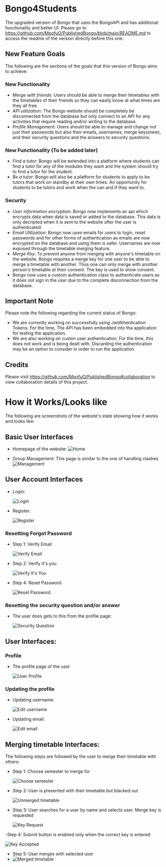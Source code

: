 # Bongo4Students
The upgraded version of Bongo that uses the BongoAPI and has additional functionality and better UI. Please go to https://github.com/MpofuO/PublishedBongo/blob/main/README.md to access the readme of the version directly before this one.


## New Feature Goals
The following are the sections of the goals that this version of Bongo aims to achieve:

### New Functionality
- *Merge with friends*: Users should be able to merge their timetables with the timetables of their friends so they can easily know at what times are they all free.
- *API utilization*: The Bongo website should be completely be disconnected from the database but only connect to an API for any activities that require reading and/or writing to the database.
- *Profile Management*: Users should be able to manage and change not just their passwords but also their emails, usernames, merge keys(new), and their security questions and the answers to security questions.

### New Functionality (To be added later)
- *Find a tutor*: Bongo will be extended into a platform where students can find a tutor for any of the modules they want and the system should try to find a tutor for the student.
- *Be a tutor*: Bongo will also be a platform for students to apply to be tutors that work on standby at their own times. An opportunity for students to be tutors and work when the can and if they want to.

### Security
- *User information encryption*: Bongo now implements an api which encrypts data when data is saved or added to the database. This data is only decripted when it is sent to the website after the user is authenticated.
- *Email Utilization*: Bongo now uses emails for users to login, reset passwords and for other forms of authentication as emails are now encrypted on the database and using them is safer. Usernames are now exposed through the timetable merging feature.
- *Merge Key*: To prevent anyone from merging with anyone's timetable on the website. Bongo requires a merge key for one user to be able to merge a timetable with another. Thus one can only merge with another person's timetable at their consent. The key is used to show consent.
- Bongo now uses a custom authentication class to authenticate users as it does not sign in the user due to the complete disconnection from the database.



## Important Note
Please note the following regarding the current status of Bongo:
- We are currently working on successfully using JwtAthentication Tokens. For the time, The API has been embedded into tha application for testing the application.
- We are also working on custon user authentication. For the time, this does not work and is being dealt with. Discarding the authentication may be an option to consider in order to run the application.



## Credits
Please visit https://github.com/MpofuO/PublishedBongo#collaboration to view collaboration details of this project.



# How it Works/Looks like
The following are screenshots of the website's state showing how it works and looks like:

## Basic User Interfaces
- Homepage of the website:
  ![Home](Home.png)
  
- Group Management:
  This page is similar to the one of handling clashes
  ![Management](ManageGroups.png)

## User Account Interfaces
- Login:

  ![Login](Login.png)

- Register:

  ![Register](Register.png)
  
### Resetting Forgot Password
- Step 1: Verify Email

  ![Verify Email](VerifyEmail.png)
  
- Step 2: Verify it's you

  ![Verify It's You](VerifyYourself.png)
  
- Step 4: Reset Password

  ![Reset Password](ResetPassword.png)

### Resetting the security question and/or answer
- The user does gets to this from the profile page:

  ![Security Question](SecurityQuestion.png)

## User Interfaces:
### Profile
- The profile page of the user

  ![User Profile](Profile.png)
  
### Updating the profile
- Updating username:

  ![Edit username](EditUsername.png)
  
- Updating email:

  ![Edit email](EditEmail.png)


## Merging timetable Interfaces:
The following steps are followed by the user to merge their timetable with others:
- Step 1: Choose semester to merge for

  ![Choose semester](ChooseSemester.png)

- Step 2: User is presented with their timetable but blacked out

  ![Unmerged timetable](Unmerged.png)

- Step 3: User searches for a user by name and selects user. Merge key is requested

  ![Key Request](MergeKeyRequested.png)

-Step 4: Submit button is enabled only when the correct key is entered

  ![Key Accepted](MergeKeyAccepted.png)

- Step 5: User merges with selected user
- 
  ![Merged timetable](Merged.png)

